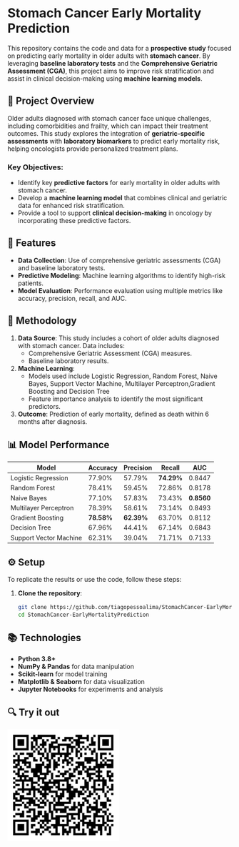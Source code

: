 # Stomach Cancer Early Mortality Prediction

This repository contains the code and data for a **prospective study** focused on predicting early mortality in older adults with **stomach cancer**. By leveraging **baseline laboratory tests** and the **Comprehensive Geriatric Assessment (CGA)**, this project aims to improve risk stratification and assist in clinical decision-making using **machine learning models**.

## 📝 Project Overview

Older adults diagnosed with stomach cancer face unique challenges, including comorbidities and frailty, which can impact their treatment outcomes. This study explores the integration of **geriatric-specific assessments** with **laboratory biomarkers** to predict early mortality risk, helping oncologists provide personalized treatment plans.

### Key Objectives:
- Identify key **predictive factors** for early mortality in older adults with stomach cancer.
- Develop a **machine learning model** that combines clinical and geriatric data for enhanced risk stratification.
- Provide a tool to support **clinical decision-making** in oncology by incorporating these predictive factors.

## 🚀 Features

- **Data Collection**: Use of comprehensive geriatric assessments (CGA) and baseline laboratory tests.
- **Predictive Modeling**: Machine learning algorithms to identify high-risk patients.
- **Model Evaluation**: Performance evaluation using multiple metrics like accuracy, precision, recall, and AUC.

## 🔬 Methodology

1. **Data Source**: This study includes a cohort of older adults diagnosed with stomach cancer. Data includes:
   - Comprehensive Geriatric Assessment (CGA) measures.
   - Baseline laboratory results.
2. **Machine Learning**: 
   - Models used include Logistic Regression, Random Forest, Naive Bayes, Support Vector Machine, Multilayer Perceptron,Gradient Boosting and Decision Tree
   - Feature importance analysis to identify the most significant predictors.
3. **Outcome**: Prediction of early mortality, defined as death within 6 months after diagnosis.

## 📊 Model Performance

| Model            | Accuracy | Precision | Recall | AUC  |
|------------------|----------|-----------|--------|------|
| Logistic Regression | 77.90%      | 57.79%       | **74.29%**    | 0.8447 |
| Random Forest    | 78.41%      | 59.45%       | 72.86%    | 0.8178 |
| Naive Bayes          | 77.10%      | 57.83%       | 73.43%    | **0.8560** |
| Multilayer Perceptron          | 78.39%      | 58.61%       | 73.14%    | 0.8493 |
| Gradient Boosting          | **78.58%**      | **62.39%**       | 63.70%    | 0.8112 |
| Decision Tree          | 67.96%      | 44.41%       | 67.14%    | 0.6843 |
| Support Vector Machine          | 62.31%      | 39.04%       | 71.71%    | 0.7133 |

## ⚙️ Setup

To replicate the results or use the code, follow these steps:

1. **Clone the repository**:
   ```bash
   git clone https://github.com/tiagopessoalima/StomachCancer-EarlyMortalityPrediction.git
   cd StomachCancer-EarlyMortalityPrediction
   ```

## 📚 Technologies

- **Python 3.8+**
- **NumPy & Pandas** for data manipulation
- **Scikit-learn** for model training
- **Matplotlib & Seaborn** for data visualization
- **Jupyter Notebooks** for experiments and analysis

## 🔍 Try it out

<img src="qrCodeHuggingFace.png" alt="QR Code HuggingFace" width="250"/>

